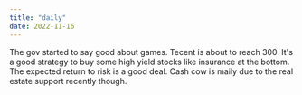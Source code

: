 ```yaml
---
title: "daily"
date: 2022-11-16
---
```

The gov started to say good about games. Tecent is about to reach 300. It's a good strategy to buy some high yield stocks like insurance at the 
bottom. The expected return to risk is a good deal. Cash cow is maily due to the real estate support recently though.
